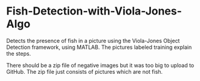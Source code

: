 # Fish-Detection-with-Viola-Jones-Algo
Detects the presence of fish in a picture using the Viola-Jones Object Detection framework, using MATLAB.
The pictures labeled training explain the steps.

There should be a zip file of negative images but it was too big to upload to GitHub. The zip file just consists of pictures which are not fish.
